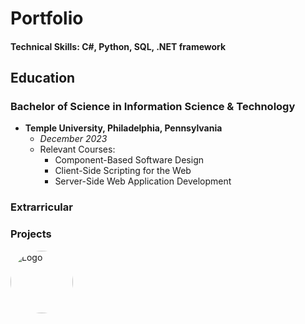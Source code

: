 # Portfolio

#### Technical Skills: C#, Python, SQL, .NET framework

## Education

### Bachelor of Science in Information Science & Technology
- **Temple University, Philadelphia, Pennsylvania**
  - *December 2023*
  - Relevant Courses:
    - Component-Based Software Design
    - Client-Side Scripting for the Web
    - Server-Side Web Application Development

### Extrarricular

### Projects

<!-- Round Image with Custom Size -->
<img src="{{_config.yml}}" alt="Logo" style="border-radius: 50%; width: 100px; height: 100px; object-fit: cover;">
